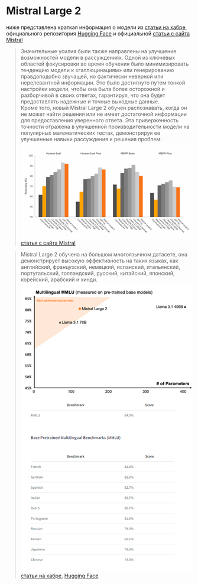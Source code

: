 # Mistral Large 2
ниже представлена краткая информация о модели из [статьи на хабре](https://habr.com/ru/articles/831272/),
 официального репозитория [Hugging Face](https://huggingface.co/mistralai/Mistral-Large-Instruct-2407) и
официальной [статьи с сайта Mistral](https://mistral.ai/news/mistral-large-2407/)
>Значительные усилия были также направлены на улучшение возможностей модели в рассуждениях. Одной из ключевых областей фокусировки во время обучения было минимизировать тенденцию модели к «галлюцинациям» или генерированию правдоподобно звучащей, но фактически неверной или нерелевантной информации. Это было достигнуто путем тонкой настройки модели, чтобы она была более осторожной и разборчивой в своих ответах, гарантируя, что она будет предоставлять надежные и точные выходные данные.\
>Кроме того, новый Mistral Large 2 обучен распознавать, когда он не может найти решения или не имеет достаточной информации для предоставления уверенного ответа. Эта приверженность точности отражена в улучшенной производительности модели на популярных математических тестах, демонстрируя ее улучшенные навыки рассуждения и решения проблем:\
![img_1.png](img_1.png)
> [статья с сайта Mistral](https://mistral.ai/news/mistral-large-2407/)

>Mistral Large 2 обучена на большом многоязычном датасете, она демонстрирует высокую эффективность на таких языках, как английский, французский, немецкий, испанский, итальянский, португальский, голландский, русский, китайский, японский, корейский, арабский и хинди.\
![img_2.png](img_2.png)\
![img.png](img.png)\
> [статьи на хабре](https://habr.com/ru/articles/831272/), [Hugging Face](https://huggingface.co/mistralai/Mistral-Large-Instruct-2407)